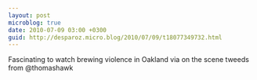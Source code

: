 ```yaml
---
layout: post
microblog: true
date: 2010-07-09 03:00 +0300
guid: http://desparoz.micro.blog/2010/07/09/t18077349732.html
---
```

Fascinating to watch brewing violence in Oakland via on the scene tweeds from @thomashawk
